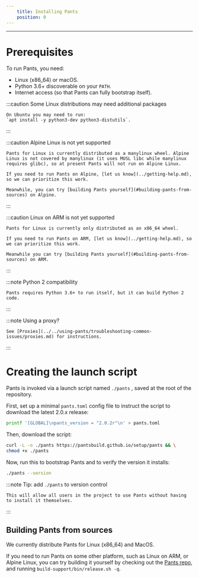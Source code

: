 ```yaml
---
    title: Installing Pants
    position: 0
---
```




---

# Prerequisites

To run Pants, you need:

- Linux (x86_64) or macOS. 
- Python 3.6+ discoverable on your `PATH`.
- Internet access (so that Pants can fully bootstrap itself).

:::caution Some Linux distributions may need additional packages

    On Ubuntu you may need to run:
    `apt install -y python3-dev python3-distutils`.

:::



:::caution Alpine Linux is not yet supported

    Pants for Linux is currently distributed as a manylinux wheel. Alpine Linux is not covered by manylinux (it uses MUSL libc while manylinux requires glibc), so at present Pants will not run on Alpine Linux. 
    
    If you need to run Pants on Alpine, [let us know](../getting-help.md), so we can prioritize this work.
    
    Meanwhile, you can try [building Pants yourself](#building-pants-from-sources) on Alpine.

:::



:::caution Linux on ARM is not yet supported

    Pants for Linux is currently only distributed as an x86_64 wheel.
    
    If you need to run Pants on ARM, [let us know](../getting-help.md), so we can prioritize this work.
    
    Meanwhile you can try [building Pants yourself](#building-pants-from-sources) on ARM.

:::



:::note Python 2 compatibility

    Pants requires Python 3.6+ to run itself, but it can build Python 2 code.

:::



:::note Using a proxy?

    See [Proxies](../../using-pants/troubleshooting-common-issues/proxies.md) for instructions.

:::

# Creating the launch script
Pants is invoked via a launch script named `./pants` , saved at the root of the repository.

First, set up a minimal `pants.toml` config file to instruct the script to download the latest 2.0.x release:

```bash
printf '[GLOBAL]\npants_version = "2.0.2r"\n' > pants.toml
```

Then, download the script:

```bash
curl -L -o ./pants https://pantsbuild.github.io/setup/pants && \
chmod +x ./pants
```

Now, run this to bootstrap Pants and to verify the version it installs:

```bash
./pants --version
```

:::note Tip: add `./pants` to version control

    This will allow all users in the project to use Pants without having to install it themselves.

:::


## Building Pants from sources
We currently distribute Pants for Linux (x86_64) and MacOS.

If you need to run Pants on some other platform, such as Linux on ARM, or Alpine Linux, you can try building it yourself by checking out the [Pants repo](https://github.com/pantsbuild/pants), and running `build-support/bin/release.sh -q`.